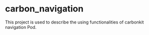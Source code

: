 # carbon_navigation
This project is used to describe the using functionalities of carbonkit navigation Pod.

